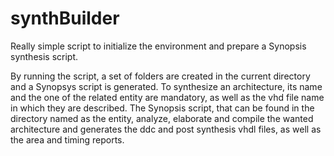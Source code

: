 # synthBuilder
Really simple script to initialize the environment and prepare a Synopsis synthesis script.

By running the script, a set of folders are created in the current directory and a Synopsys script is generated.
To synthesize an architecture, its name and the one of the related entity are mandatory, as well as the vhd file name in which they are described.
The Synopsis script, that can be found in the directory named as the entity, analyze, elaborate and compile the wanted architecture and generates the ddc and post synthesis vhdl files, as well as the area and timing reports.
